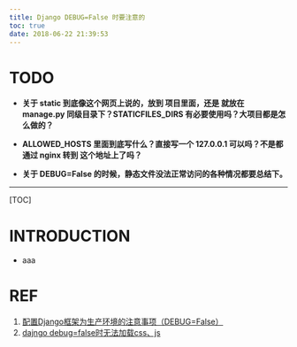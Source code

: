 ```yaml
---
title: Django DEBUG=False 时要注意的
toc: true
date: 2018-06-22 21:39:53
---
```

# TODO


  * **关于 static 到底像这个网页上说的，放到 项目里面，还是 就放在 manage.py 同级目录下？STATICFILES_DIRS 有必要使用吗？大项目都是怎么做的？**

  * **ALLOWED_HOSTS 里面到底写什么？直接写一个 127.0.0.1 可以吗？不是都通过 nginx 转到 这个地址上了吗？**

  * **关于 DEBUG=False 的时候，静态文件没法正常访问的各种情况都要总结下。**

* * *

[TOC]



# INTRODUCTION






  * aaa























# REF

1. [配置Django框架为生产环境的注意事项（DEBUG=False）](https://www.cnblogs.com/zhming26/p/6163952.html)
2. [dajngo debug=false时无法加载css、js](https://blog.csdn.net/big__v/article/details/78532688)
